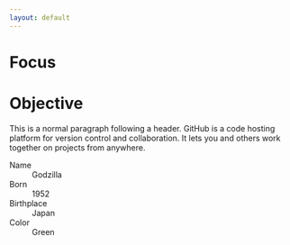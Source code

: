 ```yaml
---
layout: default
---
```


# Focus

# Objective

This is a normal paragraph following a header. GitHub is a code hosting platform for version control and collaboration. It lets you and others work together on projects from anywhere.

<dl>
<dt>Name</dt>
<dd>Godzilla</dd>
<dt>Born</dt>
<dd>1952</dd>
<dt>Birthplace</dt>
<dd>Japan</dd>
<dt>Color</dt>
<dd>Green</dd>
</dl>